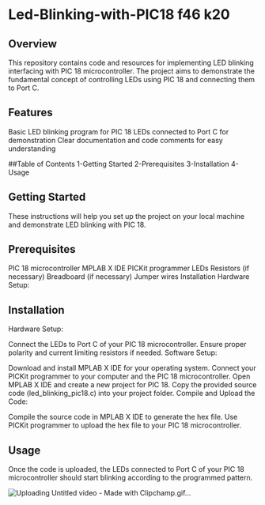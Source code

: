 # Led-Blinking-with-PIC18 f46 k20
## Overview
This repository contains code and resources for implementing LED blinking interfacing with PIC 18 microcontroller. The project aims to demonstrate the fundamental concept of controlling LEDs using PIC 18 and connecting them to Port C.

## Features
Basic LED blinking program for PIC 18
LEDs connected to Port C for demonstration
Clear documentation and code comments for easy understanding

##Table of Contents
1-Getting Started
2-Prerequisites
3-Installation
4-Usage

## Getting Started
These instructions will help you set up the project on your local machine and demonstrate LED blinking with PIC 18.


## Prerequisites
PIC 18 microcontroller
MPLAB X IDE
PICKit programmer
LEDs
Resistors (if necessary)
Breadboard (if necessary)
Jumper wires
Installation
Hardware Setup:

## Installation
Hardware Setup:

Connect the LEDs to Port C of your PIC 18 microcontroller. Ensure proper polarity and current limiting resistors if needed.
Software Setup:

Download and install MPLAB X IDE for your operating system.
Connect your PICKit programmer to your computer and the PIC 18 microcontroller.
Open MPLAB X IDE and create a new project for PIC 18.
Copy the provided source code (led_blinking_pic18.c) into your project folder.
Compile and Upload the Code:

Compile the source code in MPLAB X IDE to generate the hex file.
Use PICKit programmer to upload the hex file to your PIC 18 microcontroller.

## Usage
Once the code is uploaded, the LEDs connected to Port C of your PIC 18 microcontroller should start blinking according to the programmed pattern.

![Uploading Untitled video - Made with Clipchamp.gif…]()

